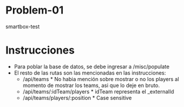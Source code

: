 # Problem-01
smartbox-test

# Instrucciones

- Para poblar la base de datos, se debe ingresar a /misc/populate
- El resto de las rutas son las mencionadas en las instrucciones:
	- /api/teams	* No habia mención sobre mostrar o no los players al momento de mostrar los teams, asi que lo deje en bruto.
	- /api/teams/:idTeam/players * idTeam representa el _externalId
	- /api/teams/players/:position * Case sensitive